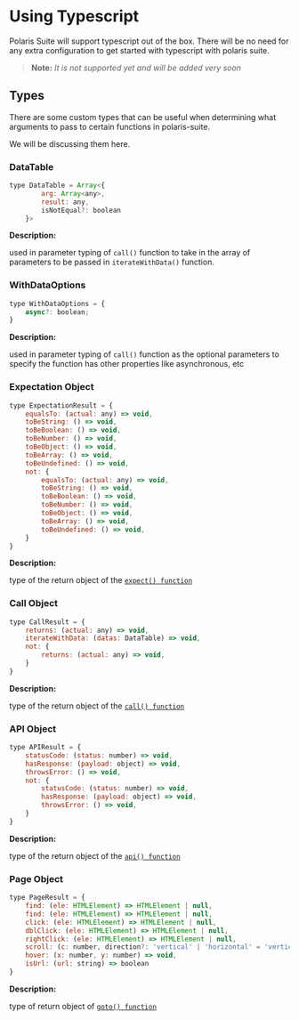 
# Using Typescript

Polaris Suite will support typescript out of the box. There will be no need for any extra configuration to get started with typescript with polaris suite.

> __Note:__ _It is not supported yet and will be added very soon_

## Types

There are some custom types that can be useful when determining what arguments to pass to certain functions in polaris-suite.

We will be discussing them here.

### DataTable

```js
type DataTable = Array<{ 
        arg: Array<any>, 
        result: any, 
        isNotEqual?: boolean 
    }>
```

__Description:__

used in parameter typing of `call()` function to take in the array of parameters to be passed in `iterateWithData()` function.


### WithDataOptions

```js
type WithDataOptions = {
    async?: boolean;
}
```

__Description:__

used in parameter typing of `call()` function as the optional parameters to specify the function has other properties like asynchronous, etc

### Expectation Object

```js
type ExpectationResult = {
    equalsTo: (actual: any) => void,
    toBeString: () => void,
    toBeBoolean: () => void,
    toBeNumber: () => void,
    toBeObject: () => void,
    toBeArray: () => void,
    toBeUndefined: () => void,
    not: {
        equalsTo: (actual: any) => void,
        toBeString: () => void,
        toBeBoolean: () => void,
        toBeNumber: () => void,
        toBeObject: () => void,
        toBeArray: () => void,
        toBeUndefined: () => void,
    }
}
```

__Description:__

type of the return object of the [`expect() function`](/functions/unit-function.md?id=expect)


### Call Object

```js
type CallResult = {
    returns: (actual: any) => void,
    iterateWithData: (datas: DataTable) => void,
    not: {
        returns: (actual: any) => void,
    }
}
```

__Description:__

type of the return object of the [`call() function`](/functions/unit-function.md?id=call)

### API Object

```js
type APIResult = {
    statusCode: (status: number) => void,
    hasResponse: (payload: object) => void,
    throwsError: () => void,
    not: {
        statusCode: (status: number) => void,
        hasResponse: (payload: object) => void,
        throwsError: () => void,
    }
}
```

__Description:__

type of the return object of the [`api() function`](/functions/unit-function.md?id=api)


### Page Object

```js
type PageResult = {
    find: (ele: HTMLElement) => HTMLElement | null,
    find: (ele: HTMLElement) => HTMLElement | null,
    click: (ele: HTMLElement) => HTMLElement | null,
    dblClick: (ele: HTMLElement) => HTMLElement | null,
    rightClick: (ele: HTMLElement) => HTMLElement | null,
    scroll: (c: number, direction?: 'vertical' | 'horizontal' = 'vertical') => void,
    hover: (x: number, y: number) => void,
    isUrl: (url: string) => boolean
}
```

__Description:__

type of return object of [`goto() function`](/functions/automation-function.md?id=goto)